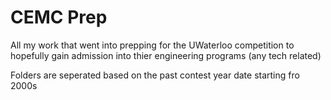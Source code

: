 # CEMC Prep

All my work that went into prepping for the UWaterloo competition to hopefully gain admission into thier engineering programs (any tech related)

Folders are seperated based on the past contest year date starting fro 2000s
